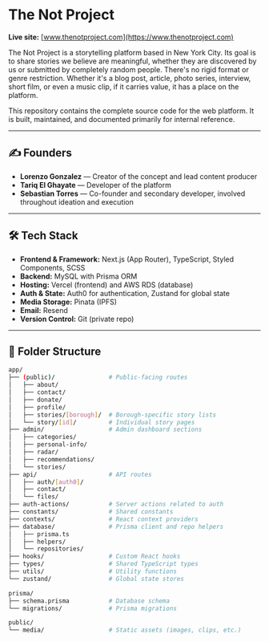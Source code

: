 # The Not Project

**Live site:** [www.thenotproject.com](https://www.thenotproject.com)

The Not Project is a storytelling platform based in New York City. Its goal is to share stories we believe are meaningful, whether they are discovered by us or submitted by completely random people. There's no rigid format or genre restriction. Whether it's a blog post, article, photo series, interview, short film, or even a music clip, if it carries value, it has a place on the platform.

This repository contains the complete source code for the web platform. It is built, maintained, and documented primarily for internal reference.

---

## ✍️ Founders

- **Lorenzo Gonzalez** — Creator of the concept and lead content producer  
- **Tariq El Ghayate** — Developer of the platform
- **Sebastian Torres** — Co-founder and secondary developer, involved throughout ideation and execution

---

## 🛠️ Tech Stack

- **Frontend & Framework:** Next.js (App Router), TypeScript, Styled Components, SCSS  
- **Backend:** MySQL with Prisma ORM  
- **Hosting:** Vercel (frontend) and AWS RDS (database)  
- **Auth & State:** Auth0 for authentication, Zustand for global state  
- **Media Storage:** Pinata (IPFS)  
- **Email:** Resend  
- **Version Control:** Git (private repo)

---

## 📁 Folder Structure

```bash
app/
├── (public)/               # Public-facing routes
│   ├── about/
│   ├── contact/
│   ├── donate/
│   ├── profile/
│   ├── stories/[borough]/  # Borough-specific story lists
│   └── story/[id]/         # Individual story pages
├── admin/                  # Admin dashboard sections
│   ├── categories/
│   ├── personal-info/
│   ├── radar/
│   ├── recommendations/
│   └── stories/
├── api/                    # API routes
│   ├── auth/[auth0]/
│   ├── contact/
│   └── files/
├── auth-actions/           # Server actions related to auth
├── constants/              # Shared constants
├── contexts/               # React context providers
├── database/               # Prisma client and repo helpers
│   ├── prisma.ts
│   ├── helpers/
│   └── repositories/
├── hooks/                  # Custom React hooks
├── types/                  # Shared TypeScript types
├── utils/                  # Utility functions
└── zustand/                # Global state stores

prisma/
├── schema.prisma           # Database schema
└── migrations/             # Prisma migrations

public/
└── media/                  # Static assets (images, clips, etc.)
```